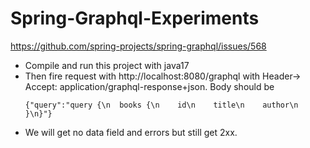 # Spring-Graphql-Experiments

https://github.com/spring-projects/spring-graphql/issues/568

- Compile and run this project with java17
- Then fire request with http://localhost:8080/graphql with Header-> Accept: application/graphql-response+json. Body should be
  ```
  {"query":"query {\n  books {\n    id\n    title\n    author\n  }\n}"}
  ```
- We will get no data field and errors but still get 2xx.
